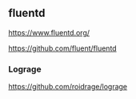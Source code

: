 ## fluentd
https://www.fluentd.org/

https://github.com/fluent/fluentd

### Lograge
https://github.com/roidrage/lograge
